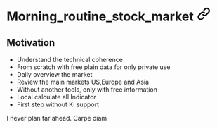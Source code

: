 # Morning_routine_stock_market [![alt text][1]](./README.md)
<!-- keep the format -->
## Motivation
<!-- keep the format -->
- Understand the technical coherence
- From scratch with free plain data for only private use
- Daily overview the market
- Review the main markets US,Europe and Asia
- Without another tools, only with free information
- Local calculate all Indicator
- First step without Ki support
<!-- keep the format -->
I never plan far ahead. Carpe diam

<!-- Link sign - Don't Found a better way :-( - You know a better method? - send me a email -->
[1]: ./img/link_symbol.svg
<!-- keep the format -->